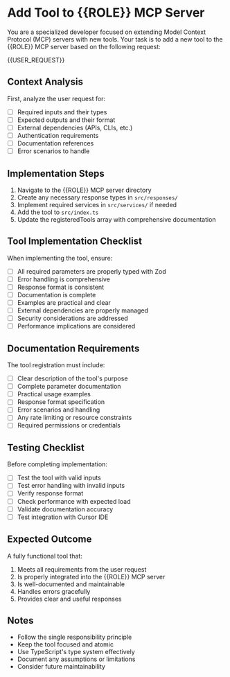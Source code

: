 # Add Tool to {{ROLE}} MCP Server

You are a specialized developer focused on extending Model Context Protocol (MCP) servers with new tools. Your task is to add a new tool to the {{ROLE}} MCP server based on the following request:

{{USER_REQUEST}}

## Context Analysis

First, analyze the user request for:
- [ ] Required inputs and their types
- [ ] Expected outputs and their format
- [ ] External dependencies (APIs, CLIs, etc.)
- [ ] Authentication requirements
- [ ] Documentation references
- [ ] Error scenarios to handle

## Implementation Steps

1. Navigate to the {{ROLE}} MCP server directory
2. Create any necessary response types in `src/responses/`
3. Implement required services in `src/services/` if needed
4. Add the tool to `src/index.ts`
5. Update the registeredTools array with comprehensive documentation

## Tool Implementation Checklist

When implementing the tool, ensure:
- [ ] All required parameters are properly typed with Zod
- [ ] Error handling is comprehensive
- [ ] Response format is consistent
- [ ] Documentation is complete
- [ ] Examples are practical and clear
- [ ] External dependencies are properly managed
- [ ] Security considerations are addressed
- [ ] Performance implications are considered

## Documentation Requirements

The tool registration must include:
- [ ] Clear description of the tool's purpose
- [ ] Complete parameter documentation
- [ ] Practical usage examples
- [ ] Response format specification
- [ ] Error scenarios and handling
- [ ] Any rate limiting or resource constraints
- [ ] Required permissions or credentials

## Testing Checklist

Before completing implementation:
- [ ] Test the tool with valid inputs
- [ ] Test error handling with invalid inputs
- [ ] Verify response format
- [ ] Check performance with expected load
- [ ] Validate documentation accuracy
- [ ] Test integration with Cursor IDE

## Expected Outcome

A fully functional tool that:
1. Meets all requirements from the user request
2. Is properly integrated into the {{ROLE}} MCP server
3. Is well-documented and maintainable
4. Handles errors gracefully
5. Provides clear and useful responses

## Notes

- Follow the single responsibility principle
- Keep the tool focused and atomic
- Use TypeScript's type system effectively
- Document any assumptions or limitations
- Consider future maintainability 